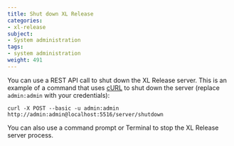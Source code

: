 ```yaml
---
title: Shut down XL Release
categories:
- xl-release
subject:
- System administration
tags:
- system administration
weight: 491
---
```


You can use a REST API call to shut down the XL Release server. This is an example of a command that uses [cURL](http://curl.haxx.se/) to shut down the server (replace `admin:admin` with your credentials):

    curl -X POST --basic -u admin:admin http://admin:admin@localhost:5516/server/shutdown

You can also use a command prompt or Terminal to stop the XL Release server process.

